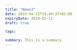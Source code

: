 ```yaml
---
title: "News3"
date: 2019-04-15T19:49:37+02:00
expiryDate: 2019-02-11
draft: true

tags:

summary: This is a summary
---
```


